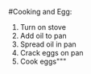 

#Cooking and Egg:
1. Turn on stove
2. Add oil to pan
3. Spread oil in pan
4. Crack eggs on pan
5. Cook eggs"""
